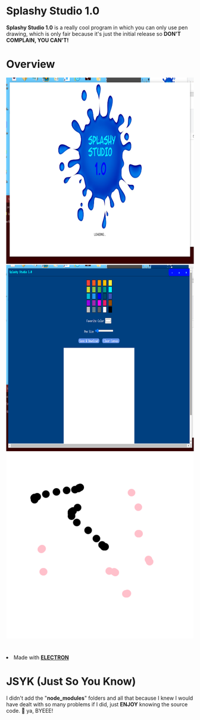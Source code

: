 # Splashy Studio 1.0
<b>Splashy Studio 1.0</b> is a really cool program in which you can only use pen drawing, which is only fair because it&apos;s just the initial release so <b>DON&apos;T COMPLAIN, YOU CAN&apos;T!</b>
# Overview
<img src="image1.png" width="1000" height="500" title="Splashy Studio 1.0's Startup"><br><img src="image2.png" width="1000" height="500" title="Splashy Studio 1.0's Looks"><br><img src="image3.png" width="1000" height="500" title="Splashy Studio 1.0's Painting Canvas">
#
<li>Made with <a href="https://www.electronjs.org" title="Go to electronjs.org"><b>ELECTRON</b></a></li>
<h1>JSYK (Just So You Know)</h1>
I didn&apos;t add the &quot;<b>node_modules</b>&quot; folders and all that because I knew I would have dealt with so many problems if I did, just <b>ENJOY</b> knowing the source code. &#128150; ya, BYEEE!
